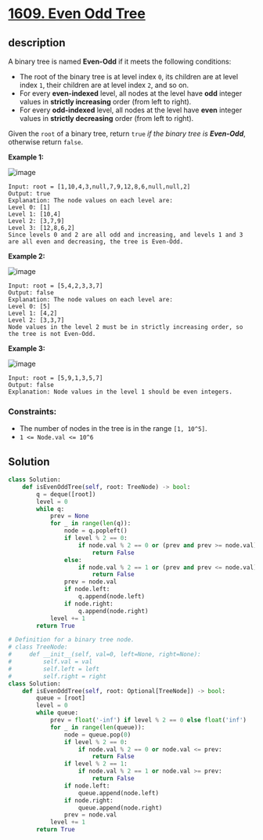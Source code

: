 # [1609. Even Odd Tree](https://leetcode.com/problems/even-odd-tree/description/?envType=daily-question&envId=2024-02-29)

## description

A binary tree is named **Even-Odd** if it meets the following conditions:

- The root of the binary tree is at level index `0`, its children are at level index `1`, their children are at level index `2`, and so on.
- For every **even-indexed** level, all nodes at the level have **odd** integer values in **strictly increasing** order (from left to right).
- For every **odd-indexed** level, all nodes at the level have **even** integer values in **strictly decreasing** order (from left to right).

Given the `root` of a binary tree, return `true` *if the binary tree is **Even-Odd***, otherwise return `false`.

**Example 1:**

![image](https://assets.leetcode.com/uploads/2020/09/15/sample_1_1966.png)

```text
Input: root = [1,10,4,3,null,7,9,12,8,6,null,null,2]
Output: true
Explanation: The node values on each level are:
Level 0: [1]
Level 1: [10,4]
Level 2: [3,7,9]
Level 3: [12,8,6,2]
Since levels 0 and 2 are all odd and increasing, and levels 1 and 3 are all even and decreasing, the tree is Even-Odd.
```

**Example 2:**

![image](https://assets.leetcode.com/uploads/2020/09/15/sample_2_1966.png)

```text
Input: root = [5,4,2,3,3,7]
Output: false
Explanation: The node values on each level are:
Level 0: [5]
Level 1: [4,2]
Level 2: [3,3,7]
Node values in the level 2 must be in strictly increasing order, so the tree is not Even-Odd.
```

**Example 3:**

![image](https://assets.leetcode.com/uploads/2020/09/22/sample_1_333_1966.png)

```text
Input: root = [5,9,1,3,5,7]
Output: false
Explanation: Node values in the level 1 should be even integers.
```

### Constraints:

- The number of nodes in the tree is in the range `[1, 10^5]`.
- `1 <= Node.val <= 10^6`


## Solution

```python
class Solution:
    def isEvenOddTree(self, root: TreeNode) -> bool:
        q = deque([root])
        level = 0
        while q:
            prev = None
            for _ in range(len(q)):
                node = q.popleft()
                if level % 2 == 0:
                    if node.val % 2 == 0 or (prev and prev >= node.val):
                        return False
                else:
                    if node.val % 2 == 1 or (prev and prev <= node.val):
                        return False
                prev = node.val
                if node.left:
                    q.append(node.left)
                if node.right:
                    q.append(node.right)
            level += 1
        return True
```


```python
# Definition for a binary tree node.
# class TreeNode:
#     def __init__(self, val=0, left=None, right=None):
#         self.val = val
#         self.left = left
#         self.right = right
class Solution:
    def isEvenOddTree(self, root: Optional[TreeNode]) -> bool:
        queue = [root]
        level = 0
        while queue:
            prev = float('-inf') if level % 2 == 0 else float('inf')
            for _ in range(len(queue)):
                node = queue.pop(0)
                if level % 2 == 0:
                    if node.val % 2 == 0 or node.val <= prev:
                        return False
                if level % 2 == 1:
                    if node.val % 2 == 1 or node.val >= prev:
                        return False
                if node.left:
                    queue.append(node.left)
                if node.right:
                    queue.append(node.right)
                prev = node.val
            level += 1
        return True
        
```
